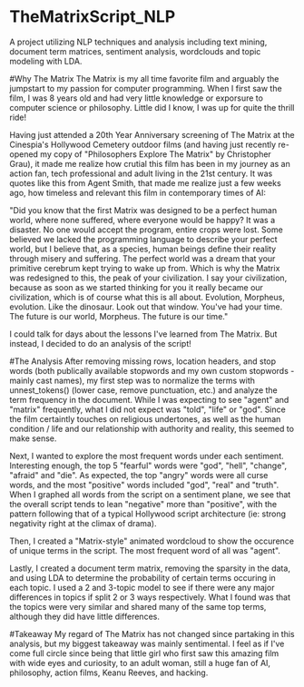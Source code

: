 # TheMatrixScript_NLP
A project utilizing NLP techniques and analysis including text mining, document term matrices, sentiment analysis, wordclouds and topic modeling with LDA.

#Why The Matrix
The Matrix is my all time favorite film and arguably the jumpstart to my passion for computer programming. When I first saw the film, I was 8 years old and had very little knowledge or exporsure to computer science or philosophy. Little did I know, I was up for quite the thrill ride! 

Having just attended a 20th Year Anniversary screening of The Matrix at the Cinespia's Hollywood Cemetery outdoor films (and having just recently re-opened my copy of "Philosophers Explore The Matrix" by Christopher Grau), it made me realize how crutial this film has been in my journey as an action fan, tech professional and adult living in the 21st century. It was quotes like this from Agent Smith, that made me realize just a few weeks ago, how timeless and relevant this film in contemporary times of AI:

"Did you know that the first Matrix was designed to be a perfect human world, where none suffered, where everyone would be happy? It was a disaster. No one would accept the program, entire crops were lost. Some believed we lacked the programming language to describe your perfect world, but I believe that, as a species, human beings define their reality through misery and suffering. The perfect world was a dream that your primitive cerebrum kept trying to wake up from. Which is why the Matrix was redesigned to this, the peak of your civilization. I say your civilization, because as soon as we started thinking for you it really became our civilization, which is of course what this is all about. Evolution, Morpheus, evolution. Like the dinosaur. Look out that window. You've had your time. The future is our world, Morpheus. The future is our time."

I could talk for days about the lessons I've learned from The Matrix. But instead, I decided to do an analysis of the script!

#The Analysis
After removing missing rows, location headers, and stop words (both publically available stopwords and my own custom stopwords - mainly cast names), my first step was to normalize the terms with unnest_tokens() (lower case, remove punctuation, etc.) and analyze the term frequency in the document. While I was expecting to see "agent" and "matrix" frequently, what I did not expect was "told", "life" or "god". Since the film certaintly touches on religious undertones, as well as the human condition / life and our relationship with authority and reality, this seemed to make sense.

Next, I wanted to explore the most frequent words under each sentiment. Interesting enough, the top 5 "fearful" words were "god", "hell", "change", "afraid" and "die". As expected, the top "angry" words were all curse words, and the most "positive" words included "god", "real" and "truth". When I graphed all words from the script on a sentiment plane, we see that the overall script tends to lean "negative" more than "positive", with the pattern following that of a typical Hollywood script architecture (ie: strong negativity right at the climax of drama). 

Then, I created a "Matrix-style" animated wordcloud to show the occurence of unique terms in the script. The most frequent word of all was "agent".

Lastly, I created a document term matrix, removing the sparsity in the data, and using LDA to determine the probability of certain terms occuring in each topic. I used a 2 and 3-topic model to see if there were any major differences in topics if split 2 or 3 ways respectively. What I found was that the topics were very similar and shared many of the same top terms, although they did have little differences.

#Takeaway
My regard of The Matrix has not changed since partaking in this analysis, but my biggest takeaway was mainly sentimental. I feel as if I've come full circle since being that little girl who first saw this amazing film with wide eyes and curiosity, to an adult woman, still a huge fan of AI, philosophy, action films, Keanu Reeves, and hacking. 
